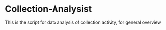 # Collection-Analysist
This is the script for data analysis of collection activity, for general overview
